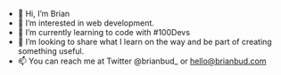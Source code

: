 - 👋 Hi, I’m Brian
- 👀 I’m interested in web development.
- 🌱 I’m currently learning to code with #100Devs
- 💞️ I’m looking to share what I learn on the way and be part of creating something useful.
- 📫 You can reach me at Twitter @brianbud_ or hello@brianbud.com


<!---
brianbud/brianbud is a ✨ special ✨ repository because its `README.md` (this file) appears on your GitHub profile.
You can click the Preview link to take a look at your changes.
--->

